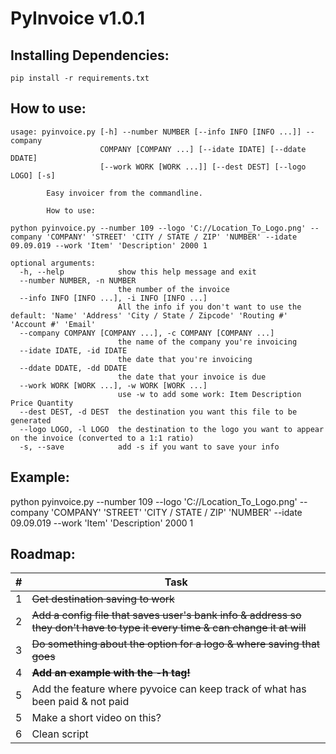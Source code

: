 # PyInvoice v1.0.1

## Installing Dependencies:
    pip install -r requirements.txt

## How to use:
```
usage: pyinvoice.py [-h] --number NUMBER [--info INFO [INFO ...]] --company
                    COMPANY [COMPANY ...] [--idate IDATE] [--ddate DDATE]
                    [--work WORK [WORK ...]] [--dest DEST] [--logo LOGO] [-s]

        Easy invoicer from the commandline.

        How to use:

python pyinvoice.py --number 109 --logo 'C://Location_To_Logo.png' --company 'COMPANY' 'STREET' 'CITY / STATE / ZIP' 'NUMBER' --idate 09.09.019 --work 'Item' 'Description' 2000 1

optional arguments:
  -h, --help            show this help message and exit
  --number NUMBER, -n NUMBER
                        the number of the invoice
  --info INFO [INFO ...], -i INFO [INFO ...]
                        All the info if you don't want to use the default: 'Name' 'Address' 'City / State / Zipcode' 'Routing #' 'Account #' 'Email'
  --company COMPANY [COMPANY ...], -c COMPANY [COMPANY ...]
                        the name of the company you're invoicing
  --idate IDATE, -id IDATE
                        the date that you're invoicing
  --ddate DDATE, -dd DDATE
                        the date that your invoice is due
  --work WORK [WORK ...], -w WORK [WORK ...]
                        use -w to add some work: Item Description Price Quantity
  --dest DEST, -d DEST  the destination you want this file to be generated
  --logo LOGO, -l LOGO  the destination to the logo you want to appear on the invoice (converted to a 1:1 ratio)
  -s, --save            add -s if you want to save your info
```

## Example:
  python pyinvoice.py --number 109 --logo 'C://Location_To_Logo.png' --company 'COMPANY' 'STREET' 'CITY / STATE / ZIP' 'NUMBER' --idate 09.09.019 --work 'Item' 'Description' 2000 1

## Roadmap:
|#|Task
|---|---
|1|~~Get destination saving to work~~
|2|~~Add a config file that saves user's bank info & address so they don't have to type it every time & can change it at will~~
|3|~~Do something about the option for a logo & where saving that goes~~
|4|~~**Add an example with the -h tag!**~~
|5|Add the feature where pyvoice can keep track of what has been paid & not paid
|5|Make a short video on this?
|6|Clean script